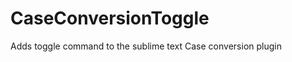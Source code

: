 CaseConversionToggle
====================

Adds toggle command to the sublime text Case conversion plugin